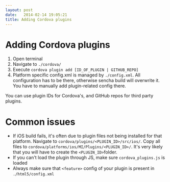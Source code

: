 ```yaml
---
layout: post
date:   2014-02-14 19:05:21
title: Adding Cordova plugins
---
```


Adding Cordova plugins
======

1. Open terminal
2. Navigate to `./cordova/`
3. Execute `cordova plugin add [ID_OF_PLUGIN | GITHUB_REPO]`
4. Platform specific config.xml is managed by `./config.xml`. All configuration has to be there, otherwise sencha build will overwrite it. You have to manually add plugin-related config there.

You can use plugin IDs for Cordova's, and GitHub repos for third party plugins.

Common issues
======

* If iOS build fails, it's often due to plugin files not being installed for that platform. Navigate to `cordova/plugins/<PLUGIN_ID>/src/ios/`. Copy all files to `cordova/platforms/ios/MI/Plugins/<PLUGIN_ID>/`. It's very likely that you will have to create the `<PLUGIN_ID>`folder. 
* If you can't load the plugin through JS, make sure `cordova_plugins.js` is loaded
* Always make sure that `<feature>` config of your plugin is present in `./html5/config.xml`